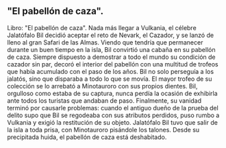 ## "El pabellón de caza".
Libro: "El pabellón de caza".
Nada más llegar a Vulkania, el célebre Jalatófalo Bil decidió aceptar el reto de Nevark, el Cazador, y se lanzó de lleno al gran Safari de las Almas.
Viendo que tendría que permanecer durante un buen tiempo en la isla, Bil convirtió una cabaña en su pabellón de caza. Siempre dispuesto a demostrar a todo el mundo su condición de cazador sin par, decoró el interior del pabellón con una multitud de trofeos que había acumulado con el paso de los años. Bil no solo perseguía a los jalatós, sino que disparaba a todo lo que se movía. El mayor trofeo de su colección se lo arrebató a Minotauroro con sus propios dientes. Bil, orgulloso como estaba de su captura, nunca perdía la ocasión de exhibirla ante todos los turistas que andaban de paso.
Finalmente, su vanidad terminó por causarle problemas: cuando el antiguo dueño de la prueba del delito supo que Bil se regodeaba con sus atributos perdidos, puso rumbo a Vulkania y exigió la restitución de su objeto.
Jalatófalo Bil tuvo que salir de la isla a toda prisa, con Minotauroro pisándole los talones. Desde su precipitada huida, el pabellón de caza está deshabitado.